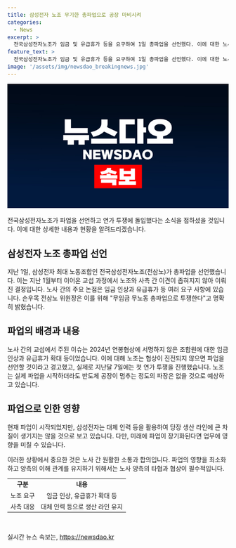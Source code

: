 ```yaml
---
title: 삼성전자 노조 무기한 총파업으로 공장 마비시켜
categories:
  - News
excerpt: >
  전국삼성전자노조가 임금 및 유급휴가 등을 요구하여 1일 총파업을 선언했다. 이에 대한 노사 교섭이 이루어졌지만 합의점을 찾지 못해 무임금 무노동 총파업을 결정했다. 삼성전자 내 5개 노조 중 최대인 전삼노는 DS부문 직원들을 중심으로 구성되었고, 파업이 실제로 이뤄진다 해도 반도체 공장이 멈추는 정도의 파장은 없을 것으로 전망된다.
feature_text: >
  전국삼성전자노조가 임금 및 유급휴가 등을 요구하여 1일 총파업을 선언했다. 이에 대한 노사 교섭이 이루어졌지만 합의점을 찾지 못해 무임금 무노동 총파업을 결정했다. 삼성전자 내 5개 노조 중 최대인 전삼노는 DS부문 직원들을 중심으로 구성되었고, 파업이 실제로 이뤄진다 해도 반도체 공장이 멈추는 정도의 파장은 없을 것으로 전망된다.
image: '/assets/img/newsdao_breakingnews.jpg'
---
```


<p><img src="/assets/img/newsdao_breakingnews.jpg" alt="firstkoreanews 속보" /></p>

<p data-ke-size="size16">전국삼성전자노조가 파업을 선언하고 연가 투쟁에 돌입했다는 소식을 접하셨을 것입니다. 이에 대한 상세한 내용과 현황을 알려드리겠습니다.</p>

<h2 data-ke-size="size26">삼성전자 노조 총파업 선언</h2>

<p data-ke-size="size16">지난 1일, 삼성전자 최대 노동조합인 전국삼성전자노조(전삼노)가 총파업을 선언했습니다. 이는 지난 1월부터 이어온 교섭 과정에서 노조와 사측 간 이견이 좁혀지지 않아 이뤄진 결정입니다. 노사 간의 주요 논점은 임금 인상과 유급휴가 등 여러 요구 사항에 있습니다. 손우목 전삼노 위원장은 이를 위해 "무임금 무노동 총파업으로 투쟁한다"고 명확히 밝혔습니다.</p>

<h2 data-ke-size="size26">파업의 배경과 내용</h2>

<p data-ke-size="size16">노사 간의 교섭에서 주된 이슈는 2024년 연봉협상에 서명하지 않은 조합원에 대한 임금 인상과 유급휴가 확대 등이었습니다. 이에 대해 노조는 협상이 진전되지 않으면 파업을 선언할 것이라고 경고했고, 실제로 지난달 7일에는 첫 연가 투쟁을 진행했습니다. 노조는 실제 파업을 시작하더라도 반도체 공장이 멈추는 정도의 파장은 없을 것으로 예상하고 있습니다.</p>

<h2 data-ke-size="size26">파업으로 인한 영향</h2>

<p data-ke-size="size16">현재 파업이 시작되었지만, 삼성전자는 대체 인력 등을 활용하여 당장 생산 라인에 큰 차질이 생기지는 않을 것으로 보고 있습니다. 다만, 미래에 파업이 장기화된다면 업무에 영향을 미칠 수 있습니다.</p>

<p>이러한 상황에서 중요한 것은 노사 간 원활한 소통과 합의입니다. 파업의 영향을 최소화하고 양측의 이해 관계를 유지하기 위해서는 노사 양측의 타협과 협상이 필수적입니다.</p>

<table>
  <tr>
    <td style="text-align: center; height: 17px;"><b>구분</b></td>
    <td style="text-align: center; height: 17px;"><b>내용</b></td>
  </tr>
  <tr>
    <td style="text-align: center; height: 17px;">노조 요구</td>
    <td style="text-align: center; height: 17px;">임금 인상, 유급휴가 확대 등</td>
  </tr>
  <tr>
    <td style="text-align: center; height: 17px;">사측 대응</td>
    <td style="text-align: center; height: 17px;">대체 인력 등으로 생산 라인 유지</td>
  </tr>
</table>

<p data-ke-size="size16">&nbsp;</p>
실시간 뉴스 속보는, <a href="https://newsdao.kr" rel="dofollow">https://newsdao.kr</a>


